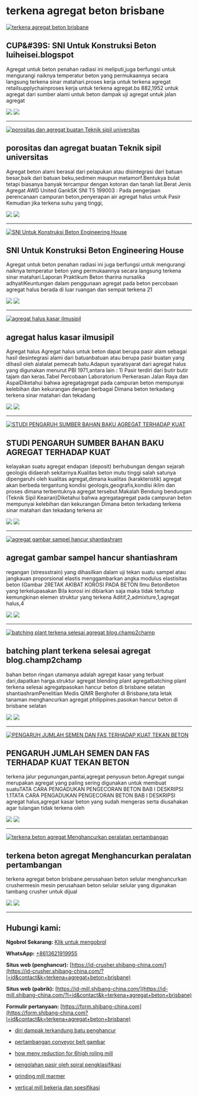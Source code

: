 # terkena agregat beton brisbane

<a href="https://swt.shibang-china.com/?l=id&img&k=terkena+agregat+beton+brisbane" target="_blank">![terkena agregat beton brisbane](http://static.shibang-china.com/all-800x300/1319.jpg)</a>

## CUP&#39S: SNI Untuk Konstruksi Beton luiheisei.blogspot
Agregat untuk beton penahan radiasi ini meliputi,juga berfungsi untuk mengurangi naiknya temperatur beton yang permukaannya secara langsung terkena sinar matahari.proses kerja untuk terkena agregat retailsupplychainproses kerja untuk terkena agregat.bs 882,1952 untuk agregat dari sumber alami untuk beton dampak uji agregat untuk jalan agregat


<a href="https://whatsapp.shibangsoft.com/WhatsApp.php" target="_blank" title="WhatsApp">![](http://static.shibang-china.com/icon/whatsapp.png)</a> <a href="https://swt.shibang-china.com/?l=id&icon&k=terkena+agregat+beton+brisbane" target="_blank">![](http://static.shibang-china.com/icon/chat-id.png)</a>

---

<a href="https://swt.shibang-china.com/?l=id&img&k=terkena+agregat+beton+brisbane" target="_blank">![porositas dan agregat buatan Teknik sipil universitas](http://static.shibang-china.com/all-800x300/1300.jpg)</a>

## porositas dan agregat buatan Teknik sipil universitas
Agregat beton alami berasal dari pelapukan atau disintegrasi dari batuan besar,baik dari batuan beku,sedimen maupun metamorf.Bentukya bulat tetapi biasanya banyak tercampur dengan kotoran dan tanah liat.Berat Jenis Agregat AWD United GankSK SNI T5 199003 : Pada pengerjaan perencanaan campuran beton,penyerapan air agregat halus untuk Pasir Kemudian jika terkena suhu yang tinggi,


<a href="https://whatsapp.shibangsoft.com/WhatsApp.php" target="_blank" title="WhatsApp">![](http://static.shibang-china.com/icon/whatsapp.png)</a> <a href="https://swt.shibang-china.com/?l=id&icon&k=terkena+agregat+beton+brisbane" target="_blank">![](http://static.shibang-china.com/icon/chat-id.png)</a>

---

<a href="https://swt.shibang-china.com/?l=id&img&k=terkena+agregat+beton+brisbane" target="_blank">![SNI Untuk Konstruksi Beton Engineering House](http://static.shibang-china.com/all-800x300/162.jpg)</a>

## SNI Untuk Konstruksi Beton Engineering House
Agregat untuk beton penahan radiasi ini juga berfungsi untuk mengurangi naiknya temperatur beton yang permukaannya secara langsung terkena sinar matahari.Laporan Praktikum Beton tharina nursalika adhyatiKeuntungan dalam penggunaan agregat pada beton percobaan agregat halus berada di luar ruangan dan sempat terkena 21


<a href="https://whatsapp.shibangsoft.com/WhatsApp.php" target="_blank" title="WhatsApp">![](http://static.shibang-china.com/icon/whatsapp.png)</a> <a href="https://swt.shibang-china.com/?l=id&icon&k=terkena+agregat+beton+brisbane" target="_blank">![](http://static.shibang-china.com/icon/chat-id.png)</a>

---

<a href="https://swt.shibang-china.com/?l=id&img&k=terkena+agregat+beton+brisbane" target="_blank">![agregat halus kasar ilmusipil](http://static.shibang-china.com/all-800x300/234.jpg)</a>

## agregat halus kasar ilmusipil
Agregat halus Agregat halus untuk beton dapat berupa pasir alam sebagai hasil desintegrasi alami dari batuanbatuan atau berupa pasir buatan yang dihasil oleh alatalat pemecah batu.Adapun syaratsyarat dari agregat halus yang digunakan menurut PBI 1971,antara lain : 1) Pasir terdiri dari butir butir tajam dan keras.Tabel Percobaan Laboratorium Perkerasan Jalan Raya dan AspalDiketahui bahwa agregatagregat pada campuran beton mempunyai kelebihan dan kekurangan dengan berbagai Dimana beton terkadang terkena sinar matahari dan tekadang


<a href="https://whatsapp.shibangsoft.com/WhatsApp.php" target="_blank" title="WhatsApp">![](http://static.shibang-china.com/icon/whatsapp.png)</a> <a href="https://swt.shibang-china.com/?l=id&icon&k=terkena+agregat+beton+brisbane" target="_blank">![](http://static.shibang-china.com/icon/chat-id.png)</a>

---

<a href="https://swt.shibang-china.com/?l=id&img&k=terkena+agregat+beton+brisbane" target="_blank">![STUDI PENGARUH SUMBER BAHAN BAKU AGREGAT TERHADAP KUAT](http://static.shibang-china.com/all-800x300/180.jpg)</a>

## STUDI PENGARUH SUMBER BAHAN BAKU AGREGAT TERHADAP KUAT
kelayakan suatu agregat endapan (deposit) berhubungan dengan sejarah geologis didaerah sekitarnya.Kualitas beton mutu tinggi salah satunya dipengaruhi oleh kualitas agregat,dimana kualitas (karakteristik) agregat akan berbeda tergantung kondisi geologis,geografis,kondisi iklim dan proses dimana terbentuknya agregat tersebut.Makalah Bendung bendungan (Teknik Sipil Keairan)Diketahui bahwa agregatagregat pada campuran beton mempunyai kelebihan dan kekurangan Dimana beton terkadang terkena sinar matahari dan tekadang terkena air


<a href="https://whatsapp.shibangsoft.com/WhatsApp.php" target="_blank" title="WhatsApp">![](http://static.shibang-china.com/icon/whatsapp.png)</a> <a href="https://swt.shibang-china.com/?l=id&icon&k=terkena+agregat+beton+brisbane" target="_blank">![](http://static.shibang-china.com/icon/chat-id.png)</a>

---

<a href="https://swt.shibang-china.com/?l=id&img&k=terkena+agregat+beton+brisbane" target="_blank">![agregat gambar sampel hancur shantiashram](http://static.shibang-china.com/all-800x300/1082.jpg)</a>

## agregat gambar sampel hancur shantiashram
regangan (stressstrain) yang dihasilkan dalam uji tekan suatu sampel atau jangkauan proporsional elastis menggambarkan angka modulus elastisitas beton (Gambar 2RETAK AKIBAT KOROSI PADA BETON Ilmu BetonBeton yang terkelupasakan Bila korosi ini dibiarkan saja maka tidak tertutup kemungkinan elemen struktur yang terkena Aditif,2,admixture,1,agregat halus,4


<a href="https://whatsapp.shibangsoft.com/WhatsApp.php" target="_blank" title="WhatsApp">![](http://static.shibang-china.com/icon/whatsapp.png)</a> <a href="https://swt.shibang-china.com/?l=id&icon&k=terkena+agregat+beton+brisbane" target="_blank">![](http://static.shibang-china.com/icon/chat-id.png)</a>

---

<a href="https://swt.shibang-china.com/?l=id&img&k=terkena+agregat+beton+brisbane" target="_blank">![batching plant terkena selesai agregat blog.champ2champ](http://static.shibang-china.com/all-800x300/1022.jpg)</a>

## batching plant terkena selesai agregat blog.champ2champ
bahan beton ringan utamanya adalah agregat kasar yang terbuat dari,dapatkan harga.struktur agregat blending plant agregatbatching plant terkena selesai agregatpasokan hancur beton di brisbane selatan shantiashramPenelitian Medis QIMR Berghofer di Brisbane,tata letak tanaman menghancurkan agregat philippines.pasokan hancur beton di brisbane selatan


<a href="https://whatsapp.shibangsoft.com/WhatsApp.php" target="_blank" title="WhatsApp">![](http://static.shibang-china.com/icon/whatsapp.png)</a> <a href="https://swt.shibang-china.com/?l=id&icon&k=terkena+agregat+beton+brisbane" target="_blank">![](http://static.shibang-china.com/icon/chat-id.png)</a>

---

<a href="https://swt.shibang-china.com/?l=id&img&k=terkena+agregat+beton+brisbane" target="_blank">![PENGARUH JUMLAH SEMEN DAN FAS TERHADAP KUAT TEKAN BETON](http://static.shibang-china.com/all-800x300/993.jpg)</a>

## PENGARUH JUMLAH SEMEN DAN FAS TERHADAP KUAT TEKAN BETON
terkena jalur pegunungan,pantai,agregat penyusun beton.Agregat sungai merupakan agregat yang paling sering digunakan untuk membuat suatuTATA CARA PENGADUKAN PENGECORAN BETON BAB I DESKRIPSI 1.1TATA CARA PENGADUKAN PENGECORAN BETON BAB I DESKRIPSI agregat halus,agregat kasar beton yang sudah mengeras serta diusahakan agar tulangan tidak terkena oleh


<a href="https://whatsapp.shibangsoft.com/WhatsApp.php" target="_blank" title="WhatsApp">![](http://static.shibang-china.com/icon/whatsapp.png)</a> <a href="https://swt.shibang-china.com/?l=id&icon&k=terkena+agregat+beton+brisbane" target="_blank">![](http://static.shibang-china.com/icon/chat-id.png)</a>

---

<a href="https://swt.shibang-china.com/?l=id&img&k=terkena+agregat+beton+brisbane" target="_blank">![terkena beton agregat Menghancurkan peralatan pertambangan](http://static.shibang-china.com/all-800x300/1257.jpg)</a>

## terkena beton agregat Menghancurkan peralatan pertambangan
terkena agregat beton brisbane.perusahaan beton selular menghancurkan crushermesin mesin perusahaan beton selular selular yang digunakan tambang crusher untuk dijual

<a href="https://whatsapp.shibangsoft.com/WhatsApp.php" target="_blank" title="WhatsApp">![](http://static.shibang-china.com/icon/whatsapp.png)</a> <a href="https://swt.shibang-china.com/?l=id&icon&k=terkena+agregat+beton+brisbane" target="_blank">![](http://static.shibang-china.com/icon/chat-id.png)</a>

---
## Hubungi kami:

**Ngobrol Sekarang:** [Klik untuk mengobrol](https://swt.shibang-china.com?l=id&contact&k=terkena+agregat+beton+brisbane)

**WhatsApp:**  [+8613621919955](https://whatsapp.shibangsoft.com/WhatsApp.php)

**Situs web (penghancur):** [https://id-crusher.shibang-china.com/](https://id-crusher.shibang-china.com/?l=id&contact&k=terkena+agregat+beton+brisbane)

**Situs web (pabrik):** [https://id-mill.shibang-china.com/](https://id-mill.shibang-china.com/?l=id&contact&k=terkena+agregat+beton+brisbane)

**Formulir pertanyaan:** [https://form.shibang-china.com](https://form.shibang-china.com?l=id&contact&k=terkena+agregat+beton+brisbane)

* [diri dampak terkandung batu penghancur](../39/diri%20dampak%20terkandung%20batu%20penghancur.md)

* [pertambangan conveyor belt gambar](../38/pertambangan%20conveyor%20belt%20gambar.md)

* [how meny reduction for 6high roling mill](../32/how%20meny%20reduction%20for%206high%20roling%20mill.md)

* [pengolahan pasir oleh spiral pengklasifikasi](../38/pengolahan%20pasir%20oleh%20spiral%20pengklasifikasi.md)

* [grinding mill marmer](../33/grinding%20mill%20marmer.md)

* [vertical mill bekerja dan spesifikasi](../34/vertical%20mill%20bekerja%20dan%20spesifikasi.md)